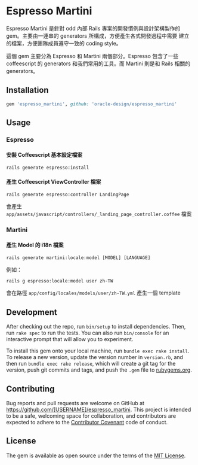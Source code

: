 # Espresso Martini

Espresso Martini 是針對 odd 內部 Rails 專案的開發慣例與設計架構製作的 gem。主要由一連串的 generators 所構成，方便產生各式開發過程中需要 建立的檔案，方便團隊成員遵守一致的 coding style。

這個 gem 主要分為 Espresso 和 Martini 兩個部分。Espresso 包含了一些 coffeescript 的 generators 和我們常用的工具。而 Martini 則是和 Rails 相關的 generators。

## Installation

```ruby
gem 'espresso_martini', github: 'oracle-design/espresso_martini'
```

## Usage

### Espresso

#### 安裝 Coffeescript 基本設定檔案

`rails generate espresso:install`

#### 產生 Coffeescript ViewController 檔案

`rails generate espresso:controller LandingPage`

會產生 `app/assets/javascript/controllers/_landing_page_controller.coffee` 檔案

### Martini

#### 產生 Model 的 i18n 檔案

`rails generate martini:locale:model [MODEL] [LANGUAGE]`

例如：

`rails g espresso:locale:model user zh-TW`

會在路徑 `app/config/locales/models/user/zh-TW.yml` 產生一個 template

## Development

After checking out the repo, run `bin/setup` to install dependencies. Then, run `rake spec` to run the tests. You can also run `bin/console` for an interactive prompt that will allow you to experiment.

To install this gem onto your local machine, run `bundle exec rake install`. To release a new version, update the version number in `version.rb`, and then run `bundle exec rake release`, which will create a git tag for the version, push git commits and tags, and push the `.gem` file to [rubygems.org](https://rubygems.org).

## Contributing

Bug reports and pull requests are welcome on GitHub at <https://github.com/[USERNAME]/espresso_martini>. This project is intended to be a safe, welcoming space for collaboration, and contributors are expected to adhere to the [Contributor Covenant](http://contributor-covenant.org) code of conduct.

## License

The gem is available as open source under the terms of the [MIT License](http://opensource.org/licenses/MIT).

